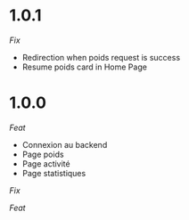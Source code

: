 # 1.0.1

_Fix_

- Redirection when poids request is success
- Resume poids card in Home Page

# 1.0.0

_Feat_

- Connexion au backend
- Page poids
- Page activité
- Page statistiques

_Fix_

_Feat_
